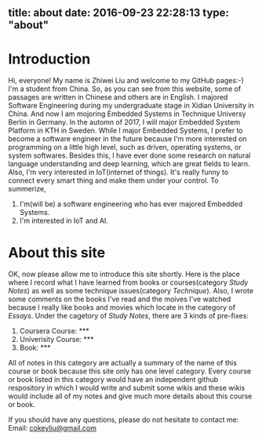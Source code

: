 title: about 
date: 2016-09-23 22:28:13 
type: "about" 
---

# Introduction
Hi, everyone! 
My name is Zhiwei Liu and welcome to my GitHub pages:-) I'm a student from China. So, as you can see from this website, some of passages are written in Chinese and others are in English. I majored Software Engineering during my undergraduate stage in Xidian University in China. And now I am mojoring Embedded Systems in Technique Universy Berlin in Germany. In the automn of 2017, I will major Embedded System Platform in KTH in Sweden. While I major Embedded Systems, I prefer to become a software engineer in the future because I'm more interested on programming on a little high level, such as driven, operating systems, or system softwares. Besides this, I have ever done some research on natural language understanding and deep learning, which are great fields to learn. Also, I'm very interested in IoT(internet of things). It's really funny to connect every smart thing and make them under your control.
To summerize, 
1. I'm(will be) a software engineering who has ever majored Embedded Systems. 
2. I'm interested in IoT and AI.

# About this site
OK, now please allow me to introduce this site shortly.
Here is the place where I record what I have learned from books or courses(category *Study Notes*) as well as some technique issues(category *Technique*). Also, I wrote some comments on the books I've read and the moives I've watched because I really like books and movies which locate in the category of *Essays*. 
Under the cagetory of *Study Notes*, there are 3 kinds of pre-fixes:
1. Coursera Course: \*\*\*
2. Univerisity Course: \*\*\*
3. Book: \*\*\*

All of notes in this category are actually a summary of the name of this course or book because this site only has one level category. Every course or book listed in this category would have an independent github respository in which I would write and submit some wikis and these wikis would include all of my notes and give much more details about this course or book.

If you should have any questions, please do not hesitate to contact me:
Email: <a href="mailto:cokeyliu@gmail.com">cokeyliu@gmail.com</a>



